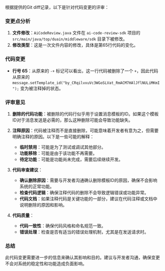 根据提供的Git diff记录，以下是针对代码变更的评审：

### 变更点分析
1. **文件修改**：`AiCodeReview.java` 文件在 `ai-code-review-sdk` 项目的 `src/main/java/top/duain/middleware/sdk` 目录下被修改。
2. **修改类型**：这是一次文件内容的修改，具体是第65行代码的变化。

### 代码变更
- **行号 65**：从原来的 `-+` 标记可以看出，这一行代码被删除了一个 `+`，因此代码从原来的 `message.setTemplate_id("by_CRqilvxuVc3WGoSLVat_RmACM7HAlJflNULiMKmI");` 变为被注释掉的状态。

### 评审意见
1. **删除的代码功能**：被删除的代码行似乎用于设置消息模板的ID。如果这个模板ID对于消息发送是必需的，那么这种删除可能会导致功能缺失。

2. **注释原因**：代码被注释而不是直接删除，可能意味着开发者有意为之，但需要明确注释的原因。以下是一些可能的解释：
   - **临时禁用**：可能是为了测试或调试其他部分。
   - **功能移除**：可能是由于该功能不再需要。
   - **待定功能**：可能是功能尚未完成，需要后续继续开发。

3. **代码审查建议**：
   - **确认删除原因**：需要与开发者沟通确认删除模板ID的原因，确保不会影响系统的正常功能。
   - **检查代码逻辑**：确保注释代码的删除不会导致逻辑错误或功能异常。
   - **代码文档**：如果注释代码是关键功能的一部分，建议在代码注释或文档中说明删除的原因和影响。

4. **代码质量**：
   - **代码一致性**：确保代码风格和命名规范一致。
   - **错误处理**：检查是否有适当的错误处理机制，尤其是在发送请求时。

### 总结
此代码变更需要进一步的信息来确认其影响和目的。建议与开发者沟通，确保变更不会对系统的稳定性和功能造成负面影响。